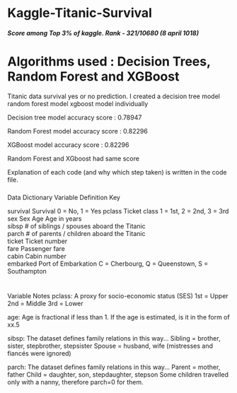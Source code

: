 # Kaggle-Titanic-Survival
#####    Score among Top 3% of kaggle. Rank - 321/10680     (8 april 1018)     #####
# Algorithms used :  Decision Trees, Random Forest and XGBoost

Titanic data survival yes or no prediction. 
I created a          decision tree model          random forest model          xgboost model    individually

Decision tree model
accuracy score : 0.78947

Random Forest model
accuracy score : 0.82296

XGBoost model
accuracy score : 0.82296



Random Forest and XGboost had same score 

Explanation of each code (and why which step taken)  is written in the code file.



#####
Data Dictionary
Variable	Definition	Key

survival	Survival	0 = No, 1 = Yes
pclass	Ticket class	1 = 1st, 2 = 2nd, 3 = 3rd
sex	Sex	
Age	Age in years	
sibsp	# of siblings / spouses aboard the Titanic	
parch	# of parents / children aboard the Titanic	
ticket	Ticket number	
fare	Passenger fare	
cabin	Cabin number	
embarked	Port of Embarkation	C = Cherbourg, Q = Queenstown, S = Southampton

#
Variable Notes
pclass: A proxy for socio-economic status (SES)
1st = Upper
2nd = Middle
3rd = Lower

age: Age is fractional if less than 1. If the age is estimated, is it in the form of xx.5

sibsp: The dataset defines family relations in this way...
Sibling = brother, sister, stepbrother, stepsister
Spouse = husband, wife (mistresses and fiancés were ignored)

parch: The dataset defines family relations in this way...
Parent = mother, father
Child = daughter, son, stepdaughter, stepson
Some children travelled only with a nanny, therefore parch=0 for them.
